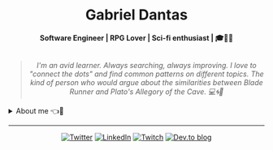 <h1 align="center"> Gabriel Dantas </h1>

    
<div align="center">
<b>Software Engineer | RPG Lover | Sci-fi enthusiast | 🎓👾✨ </b>
<br>
<br>

<blockquote>
    <p><i>
        I'm an avid learner. Always searching, always improving. I love to "connect the dots" and find common patterns on different topics. The kind of person who would argue about the similarities between Blade Runner and Plato's Allegory of the Cave. 💻🌀📝
    </i></p>
</blockquote>
</div>

<details closed>
<summary>About me 👈👀</summary>

---


<div align="right" style="margin:auto">
     <a href="https://github.com/kirielss">
        <img height="180em" src="https://github-readme-stats.vercel.app/api/top-langs/?username=kirielss&hide=html,jupyter%20notebook&langs_count=6&hide_border=true&layout=compact&show_icons=true&line_height=27&langs_count=10&theme=transparent&title_color=4a86d1&custom_title=My%20favorite%20languages"
       alt="Most used languages" align="right">
    </a>
</div>


Hello there!! I am Gabriel [**kiriel**](https://twitter.com/kirielss) Dantas :wave:😎

I am a very passionate person who dives deeply into topics I really care about and don't know when to quit.
 
I have a Bachelor’s degree in Human Sciences, previous experience with Law and Psychology, and currently I am pursuing a degree in Computer Science.

I have experience with Front-end development and Back-end web programming. My main knowledge in technologies is centered around **Javascript**, **React**, **C#**, **ASP.NET** and **SQL Server**.
 
Technologies I am excited to study more about: **Rust**, **Next.js**, **Docker**, **Kubernetes**.

<div align="right" style="margin:auto">
    <a href="https://wakatime.com/@kirielss">
        <img width="300em" src="https://github-readme-stats.vercel.app/api/wakatime?username=kirielss&theme=transparent&hide_border=true&hide=markdown,html&hide_title=true&line_height=50&langs_count=4&layout=default" alt="Wakatime stats" align="right" />
    </a>
</div>

My main skills include Object Oriented Programming, Domain-Driven Design and Data Structures & Algorithms knowledge. 

I am currently building projects as a freelancer _Full Stack Developer_ for the Poinge Developers program. 
    
</details>

---

<div align="center">

[![Twitter](https://img.shields.io/badge/Twitter-%231DA1F2.svg?style=for-the-badge&logo=Twitter&logoColor=white)](https://twitter.com/kirielss)
[![LinkedIn](https://img.shields.io/badge/linkedin-%230077B5.svg?style=for-the-badge&logo=linkedin&logoColor=white)](https://www.linkedin.com/in/gabeldantas/)
[![Twitch](https://img.shields.io/badge/Twitch-%239146FF.svg?style=for-the-badge&logo=Twitch&logoColor=white)](https://www.twitch.tv/kiriels)
[![Dev.to blog](https://img.shields.io/badge/dev.to-0A0A0A?style=for-the-badge&logo=dev.to&logoColor=white)](https://dev.to/kirielss)

</div>
